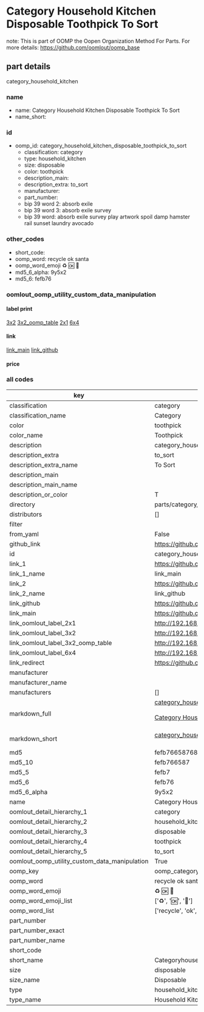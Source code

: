 # Category Household Kitchen Disposable Toothpick To Sort  

note: This is part of OOMP the Oopen Organization Method For Parts. For more details: https://github.com/oomlout/oomp_base

##  part details
  



category_household_kitchen



### name
* name: Category Household Kitchen Disposable Toothpick To Sort
* name_short: 
### id
* oomp_id: category_household_kitchen_disposable_toothpick_to_sort
  * classification: category
  * type: household_kitchen
  * size: disposable
  * color: toothpick
  * description_main: 
  * description_extra: to_sort
  * manufacturer: 
  * part_number: 
  * bip 39 word 2: absorb exile
  * bip 39 word 3: absorb exile survey
  * bip 39 word: absorb exile survey play artwork spoil damp hamster rail sunset laundry avocado

### other_codes
* short_code: 
* oomp_word: recycle ok santa
* oomp_word_emoji :recycle: :ok: :santa:
* md5_6_alpha: 9y5x2
* md5_6: fefb76






### oomlout_oomp_utility_custom_data_manipulation
#### label print
[3x2](http://192.168.1.245:1112/?label=oomp%209y5x2)
[3x2_oomp_table](http://192.168.1.108:1112/?label=oomp%209y5x2)
[2x1](http://192.168.1.242:1112/?label=oomp%209y5x2)
[6x4](http://192.168.1.55:1112/?label=oomp%209y5x2)    

#### link

[link_main](https://github.com/oomlout/oomlout_oomp_version_1_messy/tree/main/parts/category_household_kitchen_disposable_toothpick_to_sort) [link_github](https://github.com/oomlout/oomlout_oomp_version_1_messy/tree/main/parts/category_household_kitchen_disposable_toothpick_to_sort)                             

#### price







### all codes 
| key | value |  
| --- | --- |  
| classification | category |  
| classification_name | Category |  
| color | toothpick |  
| color_name | Toothpick |  
| description | category_household_kitchen |  
| description_extra | to_sort |  
| description_extra_name | To Sort |  
| description_main |  |  
| description_main_name |  |  
| description_or_color | T  |  
| directory | parts/category_household_kitchen_disposable_toothpick_to_sort |  
| distributors | [] |  
| filter |  |  
| from_yaml | False |  
| github_link | https://github.com/oomlout/oomlout_oomp_part_src/tree/main/parts/category_household_kitchen_disposable_toothpick_to_sort |  
| id | category_household_kitchen_disposable_toothpick_to_sort |  
| link_1 | https://github.com/oomlout/oomlout_oomp_version_1_messy/tree/main/parts/category_household_kitchen_disposable_toothpick_to_sort |  
| link_1_name | link_main |  
| link_2 | https://github.com/oomlout/oomlout_oomp_version_1_messy/tree/main/parts/category_household_kitchen_disposable_toothpick_to_sort |  
| link_2_name | link_github |  
| link_github | https://github.com/oomlout/oomlout_oomp_version_1_messy/tree/main/parts/category_household_kitchen_disposable_toothpick_to_sort |  
| link_main | https://github.com/oomlout/oomlout_oomp_version_1_messy/tree/main/parts/category_household_kitchen_disposable_toothpick_to_sort |  
| link_oomlout_label_2x1 | http://192.168.1.242:1112/?label=oomp%209y5x2 |  
| link_oomlout_label_3x2 | http://192.168.1.245:1112/?label=oomp%209y5x2 |  
| link_oomlout_label_3x2_oomp_table | http://192.168.1.108:1112/?label=oomp%209y5x2 |  
| link_oomlout_label_6x4 | http://192.168.1.55:1112/?label=oomp%209y5x2 |  
| link_redirect | https://github.com/oomlout/oomlout_oomp_version_1_messy/tree/main/parts/category_household_kitchen_disposable_toothpick_to_sort |  
| manufacturer |  |  
| manufacturer_name |  |  
| manufacturers | [] |  
| markdown_full | [category_household_kitchen_disposable_toothpick_to_sort](none)<br>[](none)<br>[Category Household Kitchen Disposable Toothpick To Sort](none)<br><br> |  
| markdown_short | [category_household_kitchen_disposable_toothpick_to_sort](none)<br><br> |  
| md5 | fefb76658768a6e749069a65b553e806 |  
| md5_10 | fefb766587 |  
| md5_5 | fefb7 |  
| md5_6 | fefb76 |  
| md5_6_alpha | 9y5x2 |  
| name | Category Household Kitchen Disposable Toothpick To Sort |  
| oomlout_detail_hierarchy_1 | category |  
| oomlout_detail_hierarchy_2 | household_kitchen |  
| oomlout_detail_hierarchy_3 | disposable |  
| oomlout_detail_hierarchy_4 | toothpick |  
| oomlout_detail_hierarchy_5 | to_sort |  
| oomlout_oomp_utility_custom_data_manipulation | True |  
| oomp_key | oomp_category_household_kitchen_disposable_toothpick_to_sort |  
| oomp_word | recycle ok santa |  
| oomp_word_emoji | :recycle: :ok: :santa: |  
| oomp_word_emoji_list | [':recycle:', ':ok:', ':santa:'] |  
| oomp_word_list | ['recycle', 'ok', 'santa'] |  
| part_number |  |  
| part_number_exact |  |  
| part_number_name |  |  
| short_code |  |  
| short_name | Categoryhouseholdkitchen |  
| size | disposable |  
| size_name | Disposable |  
| type | household_kitchen |  
| type_name | Household Kitchen |  
